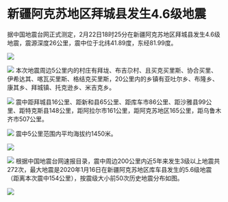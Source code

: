 # 新疆阿克苏地区拜城县发生4.6级地震

据中国地震台网正式测定，2月22日18时25分在新疆阿克苏地区拜城县发生4.6级地震，震源深度26公里，震中位于北纬41.89度，东经81.99度。

![](https://inews.gtimg.com/newsapp_bt/0/15682288410/1000)

![](https://inews.gtimg.com/newsapp_bt/0/15682288412/1000)
本次地震周边5公里内的村庄有拜垅、布吉尕村、且买克买里斯、协合买里、伊希达其、喀瓦买里斯、格结克买里斯，20公里内的乡镇有亚吐尔乡、布隆乡、康其乡、拜城镇、托克逊乡、米吉克乡。

![](https://inews.gtimg.com/newsapp_bt/0/15682288417/1000)
震中距拜城县16公里、距新和县65公里、距库车市86公里、距沙雅县99公里、距特克斯县148公里，距阿拉尔市161公里，距阿克苏地区165公里，距乌鲁木齐市507公里。

![](https://inews.gtimg.com/newsapp_bt/0/15682288420/1000)
震中5公里范围内平均海拔约1450米。

![](https://inews.gtimg.com/newsapp_bt/0/15682288424/1000)

![](https://inews.gtimg.com/newsapp_bt/0/15682288429/1000)
根据中国地震台网速报目录，震中周边200公里内近5年来发生3级以上地震共272次，最大地震是2020年1月16日在新疆阿克苏地区库车县发生的5.6级地震（距离本次震中154公里），按震级大小前50次历史地震分布如图。

![](https://inews.gtimg.com/newsapp_bt/0/15682289882/1000)

